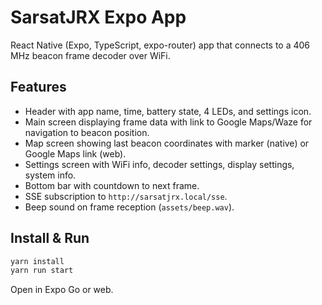 # SarsatJRX Expo App

React Native (Expo, TypeScript, expo-router) app that connects to a 406 MHz beacon frame decoder over WiFi.

## Features
- Header with app name, time, battery state, 4 LEDs, and settings icon.
- Main screen displaying frame data with link to Google Maps/Waze for navigation to beacon position.
- Map screen showing last beacon coordinates with marker (native) or Google Maps link (web).
- Settings screen with WiFi info, decoder settings, display settings, system info.
- Bottom bar with countdown to next frame.
- SSE subscription to `http://sarsatjrx.local/sse`.
- Beep sound on frame reception (`assets/beep.wav`).

## Install & Run
```bash
yarn install
yarn run start
```
Open in Expo Go or web.

